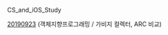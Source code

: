 CS_and_iOS_Study

[20190923](https://github.com/hyejuuu/CS_and_iOS_Study/blob/master/20190923.md) (객체지향프로그래밍 / 가비지 컬렉터, ARC 비교)
